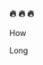### :fire: :fire: :fire:































































































How






Long

